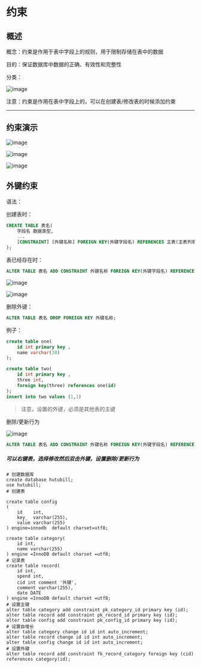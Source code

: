 # 约束

## 概述

概念：约束是作用于表中字段上的规则，用于限制存储在表中的数据

目的：保证数据库中数据的正确、有效性和完整性

分类：

![image](https://gitee.com/Enteral/images/raw/master/https://gitee.com/enteral/images/1652179332475.png)

注意：约束是作用在表中字段上的，可以在创建表/修改表的时候添加约束

---
## 约束演示

![image](https://gitee.com/Enteral/images/raw/master/https://gitee.com/enteral/images/1652179340720.png)

![image](https://gitee.com/Enteral/images/raw/master/https://gitee.com/enteral/images/1652179345788.png)

![image](https://gitee.com/Enteral/images/raw/master/https://gitee.com/enteral/images/1652179350681.png)

## 外键约束

语法：

创建表时：

```sql
CREATE TABLE 表名(
    字段名 数据类型,
    ...
    [CONSTRAINT] [外键名称] FOREIGN KEY(外键字段名) REFERENCES 主表(主表列名)
);
```
表已经存在时：

```sql
ALTER TABLE 表名 ADD CONSTRAINT 外键名称 FOREIGN KEY(外键字段名) REFERENCES 主表(主表列名);
```
![image](https://gitee.com/Enteral/images/raw/master/https://gitee.com/enteral/images/1652179358282.png)

![image](https://gitee.com/Enteral/images/raw/master/https://gitee.com/enteral/images/1652179364214.png)

删除外键：

```sql
ALTER TABLE 表名 DROP FOREIGN KEY 外键名称;
```
例子：

```sql
create table one(
    id int primary key ,
    name varchar(30)
);

create table two(
    id int primary key ,
    three int,
    foreign key(three) references one(id)
);
insert into two values (1,1)
```

> 注意，设置的外键，必须是其他表的主键



删除/更新行为

![image](https://gitee.com/Enteral/images/raw/master/https://gitee.com/enteral/images/1652179369919.png)

```sql
ALTER TABLE 表名 ADD CONSTRAINT 外键名称 FOREIGN KEY(外键字段名) REFERENCES 主表(主表列名) ON UPDATE CASCADE ON DELETE CASCADE;
```
##### 可以右键表，选择修改然后双击外键，设置删除/更新行为

```mysql
# 创建数据库
create database hutubill;
use hutubill;
# 创建表

create table config
(
    id    int,
    key_  varchar(255),
    value varchar(255)
) engine=innodb  default charset=utf8;

create table category(
    id int,
    name varchar(255)
) engine =InnoDB default charset =utf8;
# 记录表
create table record(
    id int,
    spend int,
    cid int comment '外键',
    comment varchar(255),
    date DATE
) engine =InnoDB default charset =utf8;
# 设置主键
alter table category add constraint pk_category_id primary key (id);
alter table record add constraint pk_record_id primary key (id);
alter table config add constraint pk_config_id primary key (id);
# 设置自增长
alter table category change id id int auto_increment;
alter table record change id id int auto_increment;
alter table config change id id int auto_increment;
# 设置外键
alter table record add constraint fk_record_category foreign key (cid) references category(id);


```

